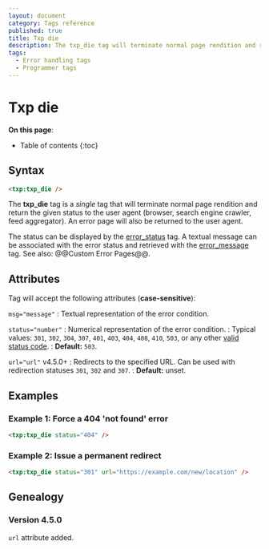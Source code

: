 ```yaml
---
layout: document
category: Tags reference
published: true
title: Txp die
description: The txp_die tag will terminate normal page rendition and return the given status to the user agent.
tags:
  - Error handling tags
  - Programmer tags
---
```


# Txp die

**On this page**:

* Table of contents
{:toc}

## Syntax

~~~ html
<txp:txp_die />
~~~

The **txp_die** tag is a *single* tag that will terminate normal page rendition and return the given status to the user agent (browser, search engine crawler, feed aggregator). An error page will also be returned to the user agent.

The status can be displayed by the [error_status](/tags/error_status) tag. A textual message can be associated with the error status and retrieved with the [error_message](/tags/error_message) tag. See also: @@Custom Error Pages@@.

## Attributes

Tag will accept the following attributes (**case-sensitive**):

`msg="message"`
: Textual representation of the error condition.

`status="number"`
: Numerical representation of the error condition.
: Typical values: `301`, `302`, `304`, `307`, `401`, `403`, `404`, `408`, `410`, `503`, or any other [valid status code](https://en.wikipedia.org/wiki/List_of_HTTP_status_codes).
: **Default:** `503`.

`url="url"` <span class="footnote warning">v4.5.0+</span>
: Redirects to the specified URL. Can be used with redirection statuses `301`, `302` and `307`.
: **Default:** unset.

## Examples

### Example 1: Force a 404 'not found' error

~~~ html
<txp:txp_die status="404" />
~~~

### Example 2: Issue a permanent redirect

~~~ html
<txp:txp_die status="301" url="https://example.com/new/location" />
~~~

## Genealogy

### Version 4.5.0

`url` attribute added.
